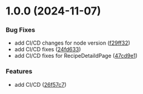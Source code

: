 # 1.0.0 (2024-11-07)


### Bug Fixes

* add CI/CD changes for node version ([f29ff32](https://github.com/anilkumarswain140/RecipeAppReactJs/commit/f29ff32ca159d6990b77eb5337ae71c7c33f4c41))
* add CI/CD fixes ([24fd633](https://github.com/anilkumarswain140/RecipeAppReactJs/commit/24fd63388780ac7047478270897c7e797e747116))
* add CI/CD fixes for RecipeDetaildPage ([47cd9e1](https://github.com/anilkumarswain140/RecipeAppReactJs/commit/47cd9e1afe0c60fd3491bb70bf43bf10ac7c709b))


### Features

* add CI/CD ([26f57c7](https://github.com/anilkumarswain140/RecipeAppReactJs/commit/26f57c7cb3c1cbfdd7a59d0f43f1ba4e5aef9904))

